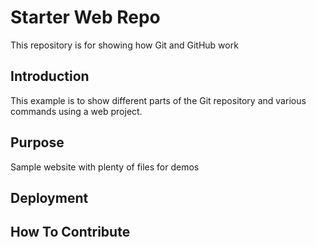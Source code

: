 # Starter Web Repo

This repository is for showing how Git and GitHub work

## Introduction

This example is to show different parts of the Git 	repository and various commands using a web project.

## Purpose

Sample website with plenty of files for demos

## Deployment

## How To Contribute